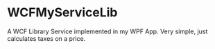 # WCFMyServiceLib
A WCF Library Service implemented in my WPF App. Very simple, just calculates taxes on a price.
